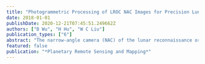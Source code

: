```yaml
---
title: "Photogrammetric Processing of LROC NAC Images for Precision Lunar Topographic Mapping"
date: 2018-01-01
publishDate: 2020-12-21T07:45:51.249662Z
authors: ["B Wu", "H Hu", "W C Liu"]
publication_types: ["6"]
abstract: "The narrow-angle camera (NAC) of the lunar reconnaissance orbiter camera (LROC) uses a pair of closely attached pushbroom sensors, NAC Left (NAC-L) and NAC Right (NAC-R), to obtain a large swath of coverage while providing high-resolution imaging. However, the two image sensors do not share the same lens and cannot be modeled geometrically with a single physical model. This leads to problems in the generation of precision lunar topographic models from NAC images, e.g., the boresight misalignment between NAC-L and NAC-R, and the geometrical inconsistencies for the NACs in different tracks and multiple stereo models due to the irregular overlapping areas. Aiming at solving these problems, this chapter presents a rigorous photogrammetric processing method for NAC images, which consists of three major steps. First, using triple-matching tie points between the NAC images, the boresight offsets are improved through a least-squares adjustment. Then, with the initial estimation provided by the calibrated boresight angles, the orientation parameters of a stereo pair of NAC images are further refined through a combined block adjustment. In addition, in order to reduce the number of stereo models, we propose a coupled epipolar rectification method, which merges the NAC-L and NAC-R in the disparity space. Finally, dense matching by a semi-global matching method produces a pixelwise disparity map, from which the high-resolution lunar topographic model can be derived. Experimental results reveal that the presented approach is able to reduce the gaps and inconsistencies caused by the inaccurate boresight offsets between the two NAC cameras and the irregular overlapping regions, and to finally generate precise and consistent 3D topographic models from the NAC stereo images. This chapter presents an automatic and rigorous photogrammetric processing pipeline of narrow-angle camera (NAC) images for precision and high-resolution lunar topographic mapping. It discusses the related works on lunar topographic mapping. The chapter also presents methods to estimate the boresight offsets of the NAC images and block adjustment and coupled rectification for NAC images, which reduces the stereo models by merging NAC-L and NAC-R in the epipolar space. It describes the dense image matching methods using the texture-aware semi-global matching. The chapter provides an effective photogrammetric processing pipeline for precision and high-resolution topographic mapping using Lunar Reconnaissance Orbiter Camera NAC images. After the boresight calibration as described, the intra-track inconsistencies of NAC images will reduce. The approach and the generated results can also be used in a variety of applications, such as landing site mapping and selection, rover maneuvering, and geological analyses of the lunar surface that require high-quality topographic data."
featured: false
publication: "*Planetary Remote Sensing and Mapping*"
---
```



